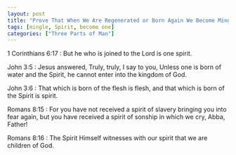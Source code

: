 ```yaml
---
layout: post
title: "Prove That When We Are Regenerated or Born Again We Become Mingled with God's Spirit and the Two Become One"
tags: [mingle, Spirit, become one]
categories: ["Three Parts of Man"]
---
```


1 Corinthians 6:17
: But he who is joined to the Lord is one spirit.

John 3:5
: Jesus answered, Truly, truly, I say to you, Unless one is born of water and the Spirit, he cannot enter into the kingdom of God.

John 3:6
: That which is born of the flesh is flesh, and that which is born of the Spirit is spirit.

Romans 8:15
:  For you have not received a spirit of slavery bringing you into fear again, but you have received a spirit of sonship in which we cry, Abba, Father!

Romans 8:16
: The Spirit Himself witnesses with our spirit that we are children of God.
